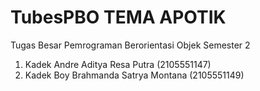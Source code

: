 # TubesPBO TEMA APOTIK
Tugas Besar Pemrograman Berorientasi Objek Semester 2
1. Kadek Andre Aditya Resa Putra      (2105551147)
2. Kadek Boy Brahmanda Satrya Montana (2105551149)
